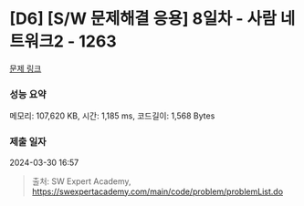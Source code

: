 # [D6] [S/W 문제해결 응용] 8일차 - 사람 네트워크2 - 1263 

[문제 링크](https://swexpertacademy.com/main/code/problem/problemDetail.do?contestProbId=AV18P2B6Iu8CFAZN) 

### 성능 요약

메모리: 107,620 KB, 시간: 1,185 ms, 코드길이: 1,568 Bytes

### 제출 일자

2024-03-30 16:57



> 출처: SW Expert Academy, https://swexpertacademy.com/main/code/problem/problemList.do